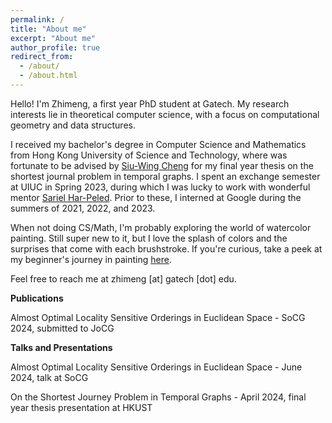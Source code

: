 ```yaml
---
permalink: /
title: "About me"
excerpt: "About me"
author_profile: true
redirect_from: 
  - /about/
  - /about.html
---
```


Hello! I'm Zhimeng, a first year PhD student at Gatech. My research interests lie in theoretical computer science, with a focus on computational geometry and data structures.

I received my bachelor's degree in Computer Science and Mathematics from Hong Kong University of Science and Technology, where was fortunate to be advised by [Siu-Wing Cheng](https://www.cse.ust.hk/faculty/scheng/) for my final year thesis on the shortest journal problem in temporal graphs. I spent an exchange semester at UIUC in Spring 2023, during which I was lucky to work with wonderful mentor [Sariel Har-Peled](https://sarielhp.org/). Prior to these, I interned at Google during the summers of 2021, 2022, and 2023. 

When not doing CS/Math, I'm probably exploring the world of watercolor painting. Still super new to it, but I love the splash of colors and the surprises that come with each brushstroke. If you're curious, take a peek at my beginner's journey in painting [here](TODO).

Feel free to reach me at zhimeng [at] gatech [dot] edu.

**Publications**

Almost Optimal Locality Sensitive Orderings in Euclidean Space - SoCG 2024, submitted to JoCG

**Talks and Presentations**

Almost Optimal Locality Sensitive Orderings in Euclidean Space - June 2024, talk at SoCG

On the Shortest Journey Problem in Temporal Graphs - April 2024, final year thesis presentation at HKUST



